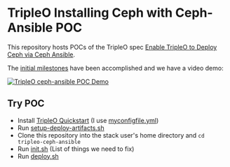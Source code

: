 TripleO Installing Ceph with Ceph-Ansible POC
=============================================

This repository hosts POCs of the TripleO spec [Enable TripleO to Deploy Ceph via Ceph Ansible](https://specs.openstack.org/openstack/tripleo-specs/specs/pike/tripleo-ceph-ansible-integration.html). 

The [initial milestones](milesones.md) have been accomplished and we
have a video demo: 

[![TripleO ceph-ansible POC Demo](https://img.youtube.com/vi/YWSsl6OrORY/0.jpg)](https://www.youtube.com/watch?v=YWSsl6OrORY)

Try POC
-------

- Install [TripleO Quickstart](https://github.com/openstack/tripleo-quickstart) (I use [myconfigfile.yml](https://github.com/fultonj/oooq/blob/master/myconfigfile.yml))
- Run [setup-deploy-artifacts.sh](https://github.com/fultonj/oooq/blob/master/setup-deploy-artifacts.sh)
- Clone this repository into the stack user's home directory and `cd tripleo-ceph-ansible`
- Run [init.sh](init.sh) (List of things we need to fix)
- Run [deploy.sh](deploy.sh)
